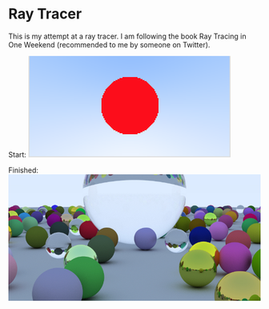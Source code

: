 #  Ray Tracer
This is my attempt at a ray tracer. I am following the book Ray Tracing in One Weekend (recommended to me by someone on Twitter).

Start:
![alt text](./start.png)

Finished:
![alt text](./finish.jpeg)
